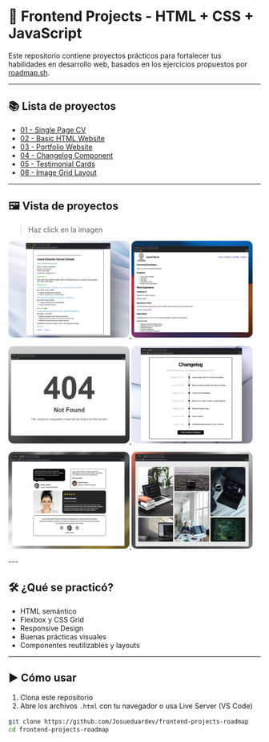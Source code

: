 # 🚀 Frontend Projects - HTML + CSS + JavaScript

Este repositorio contiene proyectos prácticos para fortalecer tus habilidades en desarrollo web, basados en los ejercicios propuestos por [roadmap.sh](https://roadmap.sh/frontend).

---

## 📚 Lista de proyectos

- [01 - Single Page CV](https://roadmap.sh/projects/single-page-cv)
- [02 - Basic HTML Website](https://roadmap.sh/projects/basic-html-website)
- [03 - Portfolio Website](https://roadmap.sh/projects/portfolio-website)
- [04 - Changelog Component](https://roadmap.sh/projects/changelog-component)
- [05 - Testimonial Cards](https://roadmap.sh/projects/testimonial-cards)
- [08 - Image Grid Layout](https://roadmap.sh/projects/image-grid-layout)

---

## 🖼️ Vista de proyectos
> Haz click en la imagen
<p align="left">
  <a href='./01-single-page-CV/'>
    <img width="48%" src="./assets/images/01-single-page.png" alt="single page cv" style="border-radius: 10px;" />
  </a>
  <a href='./02-basic-html-website/'>
    <img width="48%" src="./assets/images/02-basic-html-website.png" alt="Basic HTML website" style="border-radius: 10px;"/>
  </a>
</p>

<p align="left">
  <a href='./03-portfolio/'>
    <img width="48%" src="./assets/images/not-found.png" alt="Not found" style="border-radius: 10px;" />
  </a>
  <a href='./04-changelog-component/'>
    <img width="48%" src="./assets/images/04-changelog-component.png" alt="Changelog component" style="border-radius: 10px;" />
  </a>
</p>

<p align="left">
  <a href='./05-testimonial-cards/'>
    <img width="48%" src="./assets/images/05-testimonials-cards.png" alt="testimonial cards" style="border-radius: 10px;"/>
  </a>
  <a href='./08-image-grid-layout/'>
    <img width="48%" src="./assets/images/08-image-grid-layout.png" alt="image grid layout" style="border-radius: 10px;" />
  </a>
</p>
---

## 🛠️ ¿Qué se practicó?

- HTML semántico
- Flexbox y CSS Grid
- Responsive Design
- Buenas prácticas visuales
- Componentes reutilizables y layouts

---

## ▶️ Cómo usar

1. Clona este repositorio
2. Abre los archivos `.html` con tu navegador o usa Live Server (VS Code)

```bash
git clone https://github.com/Josueduardev/frontend-projects-roadmap
cd frontend-projects-roadmap
